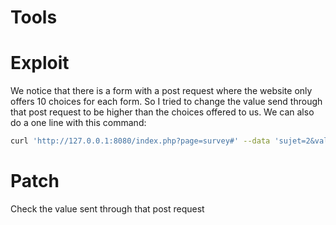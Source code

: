 # Tools

# Exploit

We notice that there is a form with a post request where the website only offers 10 choices for each form.
So I tried to change the value send through that post request to be higher than the choices offered to us.
We can also do a one line with this command:  

```bash 
curl 'http://127.0.0.1:8080/index.php?page=survey#' --data 'sujet=2&valeur=100' | grep 'flag is'
```

# Patch

Check the value sent through that post request